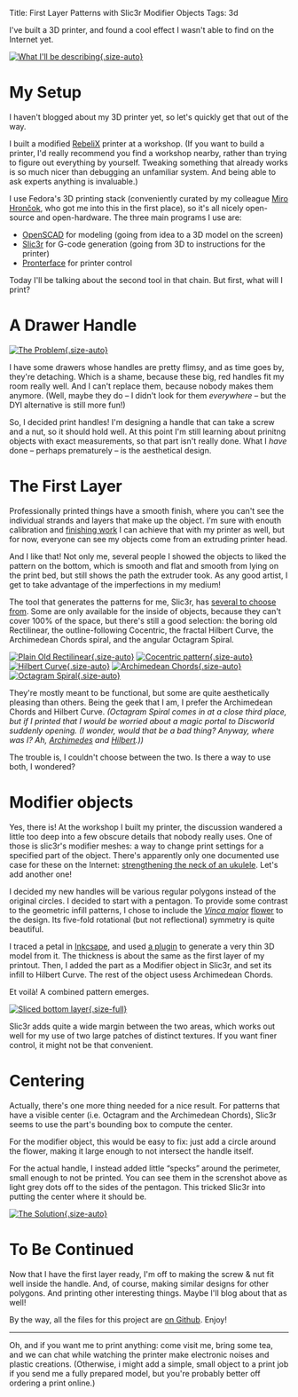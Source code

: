 Title: First Layer Patterns with Slic3r Modifier Objects
Tags: 3d

I've built a 3D printer, and found a cool effect I wasn't able to
find on the Internet yet.

<!-- PELICAN_END_SUMMARY -->

[![What I'll be describing]({static}../images/2015-10-25-slic3r/first-layer.jpg){.size-auto}]({static}../images/2015-10-25-slic3r/first-layer.jpg)

# My Setup

I haven't blogged about my 3D printer yet, so let's quickly get that out
of the way.

I built a modified [RebeliX](https://github.com/RepRap4U/RebeliX) printer
at a workshop.
(If you want to build a printer, I'd really recommend you find a workshop
nearby, rather than trying to figure out everything by yourself.
Tweaking something that already works is so much nicer than debugging an
unfamiliar system. And being able to ask experts anything is invaluable.)

I use Fedora's 3D printing stack (conveniently curated by my colleague
[Miro Hrončok](http://hroncok.cz/), who got me into this in the first place),
so it's all nicely open-source and open-hardware.
The three main programs I use are:

* [OpenSCAD](https://copr.fedoraproject.org/coprs/churchyard/openscad-devel/)
  for modeling (going from idea to a 3D model on the screen)
* [Slic3r](https://copr.fedoraproject.org/coprs/churchyard/slic3r-latest/)
  for G-code generation (going from 3D to instructions for the printer)
* [Pronterface](https://github.com/kliment/Printrun) for printer control

Today I'll be talking about the second tool in that chain.
But first, what will I print?

# A Drawer Handle

[![The Problem]({static}../images/2015-10-25-slic3r/handle-old.jpg){.size-auto}]({static}../images/2015-10-25-slic3r/handle-old.jpg)

I have some drawers whose handles are pretty flimsy, and as time goes by,
they're detaching.
Which is a shame, because these big, red handles fit my room really well.
And I can't replace them, because nobody makes them anymore.
(Well, maybe they do – I didn't look for them *everywhere* – but the DYI
alternative is still more fun!)

So, I decided print handles! I'm designing a handle that can take a screw and
a nut, so it should hold well.
At this point I'm still learning about prinitng objects with exact
measurements, so that part isn't really done.
What I *have* done – perhaps prematurely – is the aesthetical design.

# The First Layer

Professionally printed things have a smooth finish, where you can't see
the individual strands and layers that make up the object.
I'm sure with enouth calibration and [finishing work](http://airwolf3d.com/2013/11/26/7-steps-shiny-finish-on-abs-parts-acetone/)
I can achieve that with my printer as well, but for now, everyone can see my
objects come from an extruding printer head.

And I like that! Not only me, several people I showed the objects to liked
the pattern on the bottom, which is smooth and flat and smooth from lying
on the print bed, but still shows the path the extruder took.
As any good artist, I get to take advantage of the imperfections
in my medium!

The tool that generates the patterns for me, Slic3r, has
[several to choose from](http://manual.slic3r.org/expert-mode/infill).
Some are only available for the inside of objects, because they can't cover
100% of the space, but there's still a good selection: the boring old
Rectilinear, the outline-following Cocentric, the fractal Hilbert Curve,
the Archimedean Chords spiral, and the angular Octagram Spiral.

[![Plain Old Rectilinear]({static}../images/2015-10-25-slic3r/rectilinear.png){.size-auto}]({static}../images/2015-10-25-slic3r/rectilinear.png)
[![Cocentric pattern]({static}../images/2015-10-25-slic3r/cocentric.png){.size-auto}]({static}../images/2015-10-25-slic3r/cocentric.png)
[![Hilbert Curve]({static}../images/2015-10-25-slic3r/hilbert.png){.size-auto}]({static}../images/2015-10-25-slic3r/hilbert.png)
[![Archimedean Chords]({static}../images/2015-10-25-slic3r/archimedean.png){.size-auto}]({static}../images/2015-10-25-slic3r/archimedean.png)
[![Octagram Spiral]({static}../images/2015-10-25-slic3r/octagram-spiral.png){.size-auto}]({static}../images/2015-10-25-slic3r/octagram-spiral.png)

They're mostly meant to be functional, but some are quite aesthetically
pleasing than others.
Being the geek that I am, I prefer the Archimedean Chords and
Hilbert Curve.
*(Octagram Spiral comes in at a close third place, but if I printed that I
would be worried about a magic portal to Discworld suddenly opening. (I wonder,
would that be a bad thing? Anyway, where was I? Ah,
[Archimedes](https://en.wikipedia.org/wiki/Archimedes) and
[Hilbert](https://en.wikipedia.org/wiki/David_Hilbert).))*

The trouble is, I couldn't choose between the two.
Is there a way to use both, I wondered?

# Modifier objects

Yes, there is!
At the workshop I built my printer, the discussion wandered a little too deep
into a few obscure details that nobody really uses.
One of those is slic3r's modifier meshes: a way to change print settings
for a specified part of the object.
There's apparently only one documented use case for these on the Internet:
[strengthening the neck of an ukulele](http://slic3r.org/blog/modifier-meshes).
Let's add another one!

I decided my new handles will be various regular polygons instead of
the original circles. I decided to start with a pentagon. To provide
some contrast to the geometric infill patterns, I chose to include the
[*Vinca major*](https://en.wikipedia.org/wiki/Vinca_major)
[flower](https://en.wikipedia.org/wiki/File:Apocynaceae_-_Vinca_major-1.JPG)
to the design.
Its five-fold rotational (but not reflectional) symmetry is quite beautiful.

I traced a petal in [Inkcsape](https://inkscape.org), and used
[a plugin](http://www.thingiverse.com/thing:25036) to generate a very thin
3D model from it.
The thickness is about the same as the first layer of my printout.
Then, I added the part as a Modifier object in Slic3r, and set its infill
to Hilbert Curve. The rest of the object usess Archimedean Chords.

Et voilà! A combined pattern emerges.

[![Sliced bottom layer]({static}../images/2015-10-25-slic3r/combination.png){.size-full}]({static}../images/2015-10-25-slic3r/combination.png)

Slic3r adds quite a wide margin between the two areas, which works out well
for my use of two large patches of distinct textures.
If you want finer control, it might not be that convenient.

# Centering

Actually, there's one more thing needed for a nice result.
For patterns that have a visible center (i.e. Octagram and the Archimedean Chords),
Slic3r seems to use the part's bounding box to compute the center.

For the modifier object, this would be easy to fix: just add a circle around
the flower, making it large enough to not intersect the handle itself.

For the actual handle, I instead added little “specks” around the perimeter,
small enough to not be printed.
You can see them in the screnshot above as light grey dots off to the sides
of the pentagon.
This tricked Slic3r into putting the center where it should be.

[![The Solution]({static}../images/2015-10-25-slic3r/handle-new.jpg){.size-auto}]({static}../images/2015-10-25-slic3r/handle-new.jpg)

# To Be Continued

Now that I have the first layer ready, I'm off to making the screw & nut fit
well inside the handle.
And, of course, making similar designs for other polygons.
And printing other interesting things.
Maybe I'll blog about that as well!

By the way, all the files for this project are [on Github](https://github.com/encukou/3d/tree/master/handle).
Enjoy!

---

Oh, and if you want me to print anything: come visit me, bring some tea, and
we can chat while watching the printer make electronic noises and plastic
creations. (Otherwise, i might add a simple, small object to a print job
if you send me a fully prepared model, but you're probably better off ordering
a print online.)


